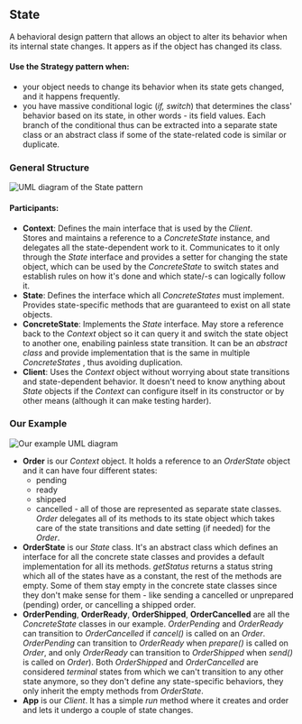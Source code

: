## State

A behavioral design pattern that allows an object to alter its behavior when
its internal state changes. It appers as if the object has changed its class.

#### Use the Strategy pattern when:

- your object needs to change its behavior when its state gets changed, and it
  happens frequently.
- you have massive conditional logic (_if, switch_) that determines the class'
  behavior based on its state, in other words - its field values. Each branch
  of the conditional thus can be extracted into a separate state class or an
  abstract class if some of the state-related code is similar or duplicate.

### General Structure

![UML diagram of the State pattern][1]

#### Participants:

- **Context**: Defines the main interface that is used by the _Client_.  
  Stores and maintains a reference to a _ConcreteState_ instance, and delegates
  all the state-dependent work to it. Communicates to it only through the _State_
  interface and provides a setter for changing the state object, which can be
  used by the _ConcreteState_ to switch states and establish rules on how it's
  done and which state/-s can logically follow it.
- **State**: Defines the interface which all _ConcreteStates_ must implement.
  Provides state-specific methods that are guaranteed to exist on all state objects.
- **ConcreteState**: Implements the _State_ interface. May store a reference
  back to the _Context_ object so it can query it and switch the state object
  to another one, enabiling painless state transition. It can be an _abstract class_
  and provide implementation that is the same in multiple _ConcreteStates_ , thus
  avoiding duplication.
- **Client**: Uses the _Context_ object without worrying about state
  transitions and state-dependent behavior. It doesn't need to know anything about
  _State_ objects if the _Context_ can configure itself in its constructor or
  by other means (although it can make testing harder).

### Our Example

![Our example UML diagram][2]

- **Order** is our _Context_ object. It holds a reference to an _OrderState_
  object and it can have four different states:
  - pending
  - ready
  - shipped
  - cancelled
  \- all of those are represented as separate state classes.
  _Order_ delegates all of its methods to its state object which takes
  care of the state transitions and date setting (if needed) for the _Order_.
- **OrderState** is our _State_ class. It's an abstract class which defines an
  interface for all the concrete state classes and provides a default implementation
  for all its methods. _getStatus_ returns a status string which all of the
  states have as a constant, the rest of the methods are empty. Some of them
  stay empty in the concrete state classes since they don't make sense for them -
  like sending a cancelled or unprepared (pending) order, or cancelling
  a shipped order.
- **OrderPending**, **OrderReady**, **OrderShipped**, **OrderCancelled** are
  all the _ConcreteState_ classes in our example. _OrderPending_ and
  _OrderReady_ can transition to _OrderCancelled_ if _cancel()_ is called on an
  _Order_. _OrderPending_ can transition to _OrderReady_ when _prepare()_ is
  called on _Order_, and only _OrderReady_ can transition to _OrderShipped_ when
  _send()_ is called on _Order_). Both _OrderShipped_ and _OrderCancelled_ are
  considered _terminal_ states from which we can't transition to any other state
  anymore, so they don't define any state-specific behaviors, they only inherit the
  empty methods from _OrderState_.
- **App** is our _Client_. It has a simple _run_ method where it creates and
  order and lets it undergo a couple of state changes.

[1]: https://i.ibb.co/XXv3LJ3/State.png
[2]: https://i.ibb.co/QM6SVMs/State-Example.png
